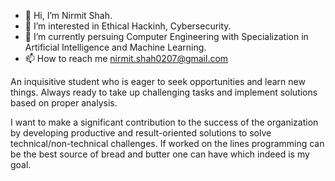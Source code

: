 - 👋 Hi, I’m Nirmit Shah.
- 👀 I’m interested in Ethical Hackinh, Cybersecurity.
- 🌱 I’m currently persuing Computer Engineering with Specialization in Artificial Intelligence and Machine Learning. 
- 📫 How to reach me nirmit.shah0207@gmail.com


An inquisitive student who is eager to seek opportunities and learn new things. Always ready to take up challenging tasks and implement solutions based on proper analysis.

I want to make a significant contribution to the success of the organization by developing productive and result-oriented solutions to solve technical/non-technical challenges. If worked on the lines programming can be the best source of bread and butter one can have which indeed is my goal.
